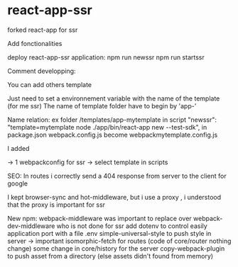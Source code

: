 # react-app-ssr
forked react-app for ssr

Add fonctionalities

deploy react-app-ssr application:
npm run newssr
npm run startssr


Comment developping:

You can add others template

Just need to set a environnement variable with the name of the template (for me ssr)
The name of template folder have to begin by 'app-' 

Name relation:
ex folder /templates/app-mytemplate
 in script "newssr": "template=mytemplate  node ./app/bin/react-app new --test-sdk", in package.json
 webpack.config.js become webpackmytemplate.config.js


I added 

-> 1 webpackconfig for ssr
-> select template in scripts

SEO:
In routes i correctly send a 404 response from server to the client for google

I kept browser-sync and hot-middleware, but i use a proxy , i understood that the proxy is important for ssr

New npm:
webpack-middleware was important to replace over webpack-dev-middleware who is not done for ssr
add dotenv to control easily application port with a file .env
simple-universal-style to push style in server -> important
isomorphic-fetch for routes (code of core/router nothing change)
some change in core/history for the server
copy-webpack-plugin to push asset from a directory (else assets didn't found from memory)


